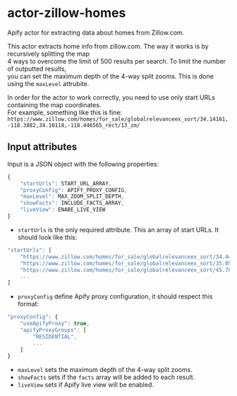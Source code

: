 # actor-zillow-homes

Apify actor for extracting data about homes from Zillow.com.

This actor extracts home info from zillow.com. The way it works is by recursively splitting the map  
4 ways to overcome the limit of 500 results per search. To limit the number of outputted results,  
you can set the maximum depth of the 4-way split zooms. This is done using the `maxLevel` attrubite.  

In order for the actor to work correctly, you need to use only start URLs containing the map coordinates.  
For example, something like this is fine:  
`https://www.zillow.com/homes/for_sale/globalrelevanceex_sort/34.14161,-118.3882,34.10118,-118.446565_rect/13_zm/`

## Input attributes

Input is a JSON object with the following properties:

```javascript
{
    "startUrls": START_URL_ARRAY,
    "proxyConfig": APIFY_PROXY_CONFIG,
    "maxLevel": MAX_ZOOM_SPLIT_DEPTH,
    "showFacts": INCLUDE_FACTS_ARRAY,
    "liveView": ENABE_LIVE_VIEW
}
```
  
  
* `startUrls` is the only required attribute. This an array of start URLs.  It should look like this:  
```javascript
"startUrls": [
    "https://www.zillow.com/homes/for_sale/globalrelevanceex_sort/34.442026,-117.48642,33.723197,-119.354096_rect/8_zm/",
    "https://www.zillow.com/homes/for_sale/globalrelevanceex_sort/35.05698,-111.838074,32.458791,-115.573426_rect/7_zm/",
    "https://www.zillow.com/homes/for_sale/globalrelevanceex_sort/45.782848,-96.737366,43.560491,-100.472718_rect/7_zm/",
    ...
]
```  
* `proxyConfig` define Apify proxy configuration, it should respect this format:  
```javascript
"proxyConfig": {
    "useApifyProxy": true,
    "apifyProxyGroups": [
        "RESIDENTIAL",
        ...
    ]
}
```  
* `maxLevel` sets the maximum depth of the 4-way split zooms.  
* `showFacts` sets if the `facts` array will be added to each result.  
* `liveView` sets if Apify live view will be enabled.  
